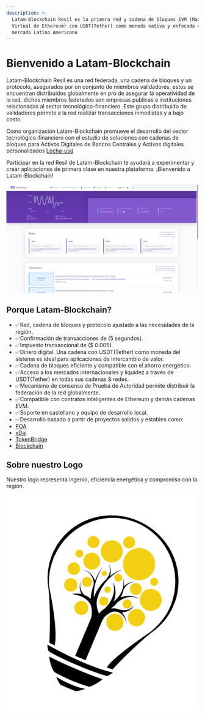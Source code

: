 ```yaml
---
description: >-
  Latam-Blockchain Resil es la primera red y cadena de bloques EVM (Maquina
  Virtual de Ethereum) con USDT(Tether) como moneda nativa y enfocada en el
  mercado Latino Americano
---
```


# Bienvenido a Latam-Blockchain

Latam-Blockchain Resil es una red federada, una cadena de bloques y un protocolo, asegurados por un conjunto de miembros validadores, estos se encuentran distribuidos globalmente en pro de asegurar la operatividad de la red, dichos miembros federados son empresas publicas e instituciones relacionadas al sector tecnológico-financiero. Este grupo distribuido de validadores permite a la red realizar transacciones inmediatas y a bajo costo.

Como organización Latam-Blockchain promueve el desarrollo del sector tecnológico-financiero con el estudio de soluciones con cadenas de bloques para Activos Digitales de Bancos Centrales y Activos digitales personalizados [Locha-usd](https://locha-usd.github.io/)

Participar en la red Resil de Latam-Blockchain te ayudará a experimentar y crear aplicaciones de primera clase en nuestra plataforma. ¡Bienvenido a Latam-Blockchain!

![Latam-Blockchain Explorador de Bloques](.gitbook/assets/blockscout.png)

## **Porque Latam-Blockchain?**

* ✅Red, cadena de bloques y protocolo ajustado a las necesidades de la región.
* ✅Confirmación de transacciones de \(5 segundos\).
* ✅Impuesto transaccional de \($ 0.005\).
* ✅Dinero digital. Una cadena con USDT\(Tether\) como moneda del sistema es ideal para aplicaciones de intercambio de valor.
* ✅Cadena de bloques eficiente y compatible con el ahorro energético.
* ✅Acceso a los mercados internacionales y liquidez a través de USDT\(Tether\) en todas sus cadenas & redes.
* ✅Mecanismo de consenso de Prueba de Autoridad permite distribuir la federación de la red globalmente. 
* ✅Compatible con contratos inteligentes de Ethereum y demás cadenas _EVM_.
* ✅Soporte en castellano y equipo de desarrollo local.
* ✅Desarrollo basado a partir de proyectos solidos y estables como:
 * [POA](https://www.poa.network/)
 * [xDai](https://www.xdaichain.com/)
 * [TokenBridge](https://docs.tokenbridge.net/)
 * [Blockchain](https://docs.blockscout.com/)

## Sobre nuestro Logo

Nuestro logo representa ingenio, eficiencia energética y compromiso con la región.

![Locha logo](.gitbook/assets/logo_big.png)

